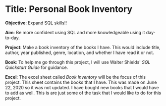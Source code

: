 # Title: Personal Book Inventory

**Objective**: Expand SQL skills!!

**Aim**: Be more confident using SQL and more knowledgeable using it day-to-day.

**Project**: Make a book inventory of the books I have. This would include title, author, year published, genre, location, and whether I have read it or not.

**Book**: To help me go through this project, I will use Walter Shields' *SQL Quickstart Guide* for guidance.

**Excel**: The excel sheet called *Book Inventory* will be the focus of this project. This sheet contains the books that I have. This was made on June 22, 2020 so it was not updated. I have bought new books that I would have to add as well. This is are just some of the task that I would like to do for this project. 
